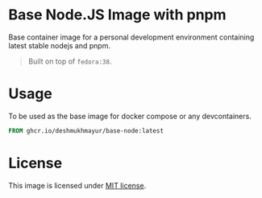 # Base Node.JS Image with pnpm

Base container image for a personal development environment containing latest stable nodejs and pnpm.

> Built on top of `fedora:38`.

# Usage

To be used as the base image for docker compose or any devcontainers.

```Dockerfile
FROM ghcr.io/deshmukhmayur/base-node:latest
```

# License

This image is licensed under [MIT license](/LICENSE).

